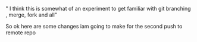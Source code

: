 " I think this is somewhat of an experiment
to get familiar with git branching , merge, fork and all"

So ok here are some changes iam going to make for the second push to remote repo